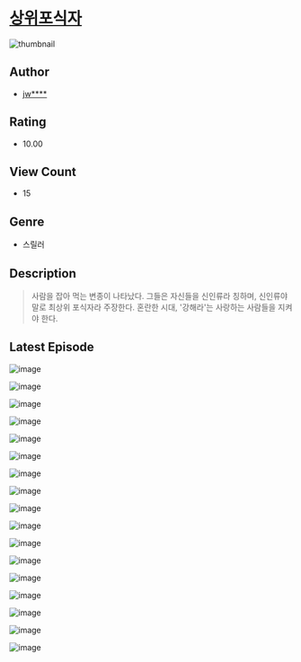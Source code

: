 # [상위포식자](https://comic.naver.com/challenge/list?titleId=811118)
![thumbnail](https://image-comic.pstatic.net/user_contents_data/challenge_comic/2023/05/25/upload_3833179448402863158_480x623.jpeg)

## Author
- [jw****](https://comic.naver.com/artistTitle?id=367207)

## Rating
- 10.00

## View Count
- 15

## Genre
- 스릴러

## Description
> 사람을 잡아 먹는 변종이 나타났다. 그들은 자신들을 신인류라 칭하며, 신인류야말로 최상위 포식자라 주장한다. 혼란한 시대, '강해라'는 사랑하는 사람들을 지켜야 한다.


## Latest Episode
![image](https://image-comic.pstatic.net/user_contents_data/challenge_comic/2023/05/25/367207/upload_3486970505560798777.jpeg)

![image](https://image-comic.pstatic.net/user_contents_data/challenge_comic/2023/05/25/367207/upload_7089850212557087841.jpeg)

![image](https://image-comic.pstatic.net/user_contents_data/challenge_comic/2023/05/25/367207/upload_3689635778787567158.jpeg)

![image](https://image-comic.pstatic.net/user_contents_data/challenge_comic/2023/05/25/367207/upload_3616731565795783734.jpeg)

![image](https://image-comic.pstatic.net/user_contents_data/challenge_comic/2023/05/25/367207/upload_7148675196150952761.jpeg)

![image](https://image-comic.pstatic.net/user_contents_data/challenge_comic/2023/05/25/367207/upload_3473511400905193010.jpeg)

![image](https://image-comic.pstatic.net/user_contents_data/challenge_comic/2023/05/25/367207/upload_3474639500576110643.jpeg)

![image](https://image-comic.pstatic.net/user_contents_data/challenge_comic/2023/05/25/367207/upload_3631087914083956793.jpeg)

![image](https://image-comic.pstatic.net/user_contents_data/challenge_comic/2023/05/25/367207/upload_3486125179411719267.jpeg)

![image](https://image-comic.pstatic.net/user_contents_data/challenge_comic/2023/05/25/367207/upload_7089570944441857889.jpeg)

![image](https://image-comic.pstatic.net/user_contents_data/challenge_comic/2023/05/25/367207/upload_3631089194021040182.jpeg)

![image](https://image-comic.pstatic.net/user_contents_data/challenge_comic/2023/05/25/367207/upload_7365186817680303410.jpeg)

![image](https://image-comic.pstatic.net/user_contents_data/challenge_comic/2023/05/25/367207/upload_3918748927913124664.jpeg)

![image](https://image-comic.pstatic.net/user_contents_data/challenge_comic/2023/05/25/367207/upload_3976731463170482530.jpeg)

![image](https://image-comic.pstatic.net/user_contents_data/challenge_comic/2023/05/25/367207/upload_3832620897247901237.jpeg)

![image](https://image-comic.pstatic.net/user_contents_data/challenge_comic/2023/05/25/367207/upload_3546128647099408690.jpeg)

![image](https://image-comic.pstatic.net/user_contents_data/challenge_comic/2023/05/25/367207/upload_7221862173431312695.jpeg)
